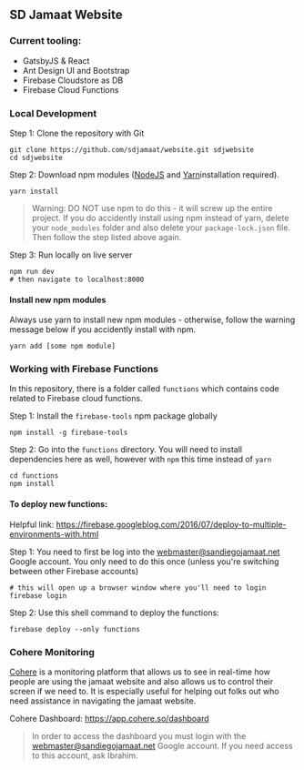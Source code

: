 ## SD Jamaat Website

### Current tooling:

- GatsbyJS & React
- Ant Design UI and Bootstrap
- Firebase Cloudstore as DB
- Firebase Cloud Functions

### Local Development

Step 1: Clone the repository with Git

```shell
git clone https://github.com/sdjamaat/website.git sdjwebsite
cd sdjwebsite
```

Step 2: Download npm modules ([NodeJS](https://nodejs.org/en/) and [Yarn](https://classic.yarnpkg.com/en/docs/install/)installation required).

```shell
yarn install
```

> Warning: DO NOT use npm to do this - it will screw up the entire project. If you do accidently install using npm instead of yarn, delete your `node_modules` folder and also delete your `package-lock.json` file. Then follow the step listed above again.

Step 3: Run locally on live server

```shell
npm run dev
# then navigate to localhost:8000
```

#### Install new npm modules

Always use yarn to install new npm modules - otherwise, follow the warning message below if you accidently install with npm.

```shell
yarn add [some npm module]
```

### Working with Firebase Functions

In this repository, there is a folder called `functions` which contains code related to Firebase cloud functions.

Step 1: Install the `firebase-tools` npm package globally

```shell
npm install -g firebase-tools
```

Step 2: Go into the `functions` directory. You will need to install dependencies here as well, however with `npm` this time instead of `yarn`

```shell
cd functions
npm install
```

#### To deploy new functions:

Helpful link: https://firebase.googleblog.com/2016/07/deploy-to-multiple-environments-with.html

Step 1: You need to first be log into the webmaster@sandiegojamaat.net Google account. You only need to do this once (unless you're switching between other Firebase accounts)

```shell
# this will open up a browser window where you'll need to login
firebase login
```

Step 2: Use this shell command to deploy the functions:

```shell
firebase deploy --only functions
```

### Cohere Monitoring

[Cohere](https://cohere.so/) is a monitoring platform that allows us to see in real-time how people are using the jamaat website and also allows us to control their screen if we need to. It is especially useful for helping out folks out who need assistance in navigating the jamaat website. 

Cohere Dashboard: https://app.cohere.so/dashboard

> In order to access the dashboard you must login with the webmaster@sandiegojamaat.net Google account. If you need access to this account, ask Ibrahim.
